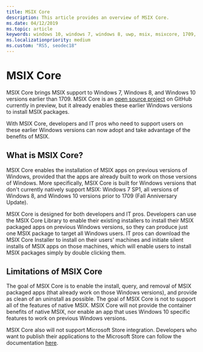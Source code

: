 ```yaml
---
title: MSIX Core
description: This article provides an overview of MSIX Core.
ms.date: 04/12/2019
ms.topic: article
keywords: windows 10, windows 7, windows 8, uwp, msix, msixcore, 1709, 1703, 1607, 1511, 1507
ms.localizationpriority: medium
ms.custom: "RS5, seodec18"
---
```



# MSIX Core

MSIX Core brings MSIX support to Windows 7, Windows 8, and Windows 10 versions earlier than 1709. MSIX Core is an [open source project](https://github.com/microsoft/msix-packaging/tree/master/MsixCore) on GitHub currently in preview, but it already enables these earlier Windows versions to install MSIX packages.

With MSIX Core, developers and IT pros who need to support users on these earlier Windows versions can now adopt and take advantage of the benefits of MSIX.

##  What is MSIX Core?

MSIX Core enables the installation of MSIX apps on previous versions of Windows, provided that the apps are already built to work on those versions of Windows. More specifically, MSIX Core is built for Windows versions that don't currently natively support MSIX: Windows 7 SP1, all versions of Windows 8, and Windows 10 versions prior to 1709 (Fall Anniversary Update).

MSIX Core is designed for both developers and IT pros. Developers can use the MSIX Core Library to enable their existing installers to install their MSIX packaged apps on previous Windows versions, so they can produce just one MSIX package to target all Windows users. IT pros can download the MSIX Core Installer to install on their users' machines and initiate silent installs of MSIX apps on those machines, which will enable users to install MSIX packages simply by double clicking them.

## Limitations of MSIX Core

The goal of MSIX Core is to enable the install, query, and removal of MSIX packaged apps (that already work on those Windows versions), and provide as clean of an uninstall as possible. The goal of MSIX Core is not to support all of the features of native MSIX. MSIX Core will not provide the container benefits of native MSIX, nor enable an app that uses Windows 10 specific features to work on previous Windows versions. 

MSIX Core also will not support Microsoft Store integration. Developers who want to publish their applications to the Microsoft Store can follow the documentation [here](https://docs.microsoft.com/windows/uwp/publish/).
